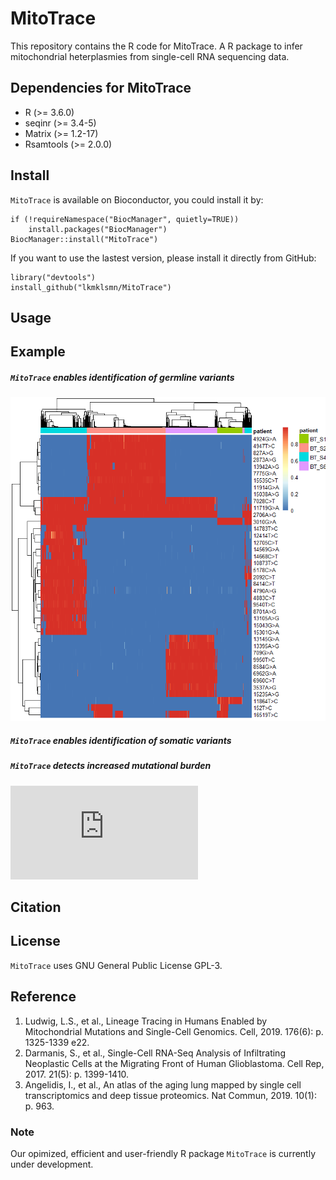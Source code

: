 # MitoTrace
This repository contains the R code for MitoTrace. A R package to infer mitochondrial heterplasmies from single-cell RNA sequencing data. 


## Dependencies for MitoTrace
* R (>= 3.6.0)
* seqinr (>= 3.4-5)
* Matrix (>= 1.2-17)
* Rsamtools (>= 2.0.0)


## Install

`MitoTrace` is available on Bioconductor, you could install it by:

```
if (!requireNamespace("BiocManager", quietly=TRUE))
    install.packages("BiocManager")
BiocManager::install("MitoTrace")
```
If you want to use the lastest version, please install it directly from GitHub:
```
library("devtools")
install_github("lkmklsmn/MitoTrace")
```


## Usage


## Example

##### `MitoTrace` enables identification of germline variants
![GitHub Logo](https://github.com/lkmklsmn/MitoTrace/blob/master/example/R1.png)

##### `MitoTrace` enables identification of somatic variants



##### `MitoTrace` detects increased mutational burden

![GitHub Logo](https://github.com/lkmklsmn/MitoTrace/blob/master/example/Young_old_barplot_v2.pdf)

## Citation


## License
`MitoTrace` uses GNU General Public License GPL-3.

## Reference
1.	Ludwig, L.S., et al., Lineage Tracing in Humans Enabled by Mitochondrial Mutations and Single-Cell Genomics. Cell, 2019. 176(6): p. 1325-1339 e22.
2.	Darmanis, S., et al., Single-Cell RNA-Seq Analysis of Infiltrating Neoplastic Cells at the Migrating Front of Human Glioblastoma. Cell Rep, 2017. 21(5): p. 1399-1410.
3.	Angelidis, I., et al., An atlas of the aging lung mapped by single cell transcriptomics and deep tissue proteomics. Nat Commun, 2019. 10(1): p. 963.

### Note
Our opimized, efficient and user-friendly R package `MitoTrace` is currently under development.